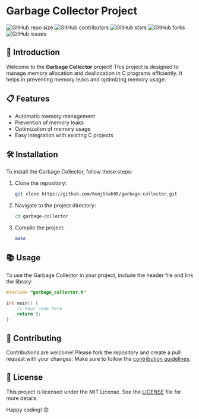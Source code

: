 # Garbage Collector Project

![GitHub repo size](https://img.shields.io/github/repo-size/KunjShah95/garbage-collector)
![GitHub contributors](https://img.shields.io/github/contributors/KunjShah95/garbage-collector)
![GitHub stars](https://img.shields.io/github/stars/KunjShah95/garbage-collector?style=social)
![GitHub forks](https://img.shields.io/github/forks/KunjShah95/garbage-collector?style=social)
![GitHub issues](https://img.shields.io/github/issues/KunjShah95/garbage-collector)

## 🚀 Introduction

Welcome to the **Garbage Collector** project! This project is designed to manage memory allocation and deallocation in C programs efficiently. It helps in preventing memory leaks and optimizing memory usage.

## 📋 Features

- Automatic memory management
- Prevention of memory leaks
- Optimization of memory usage
- Easy integration with existing C projects

## 🛠️ Installation

To install the Garbage Collector, follow these steps:

1. Clone the repository:
   ```sh
   git clone https://github.com/KunjShah95/garbage-collector.git
   ```
2. Navigate to the project directory:
   ```sh
   cd garbage-collector
   ```
3. Compile the project:
   ```sh
   make
   ```

## 📚 Usage

To use the Garbage Collector in your project, include the header file and link the library:

```c
#include "garbage_collector.h"

int main() {
    // Your code here
    return 0;
}
```

## 🤝 Contributing

Contributions are welcome! Please fork the repository and create a pull request with your changes. Make sure to follow the [contribution guidelines](CONTRIBUTING.md).

## 📄 License

This project is licensed under the MIT License. See the [LICENSE](LICENSE) file for more details.

Happy coding! 😊
